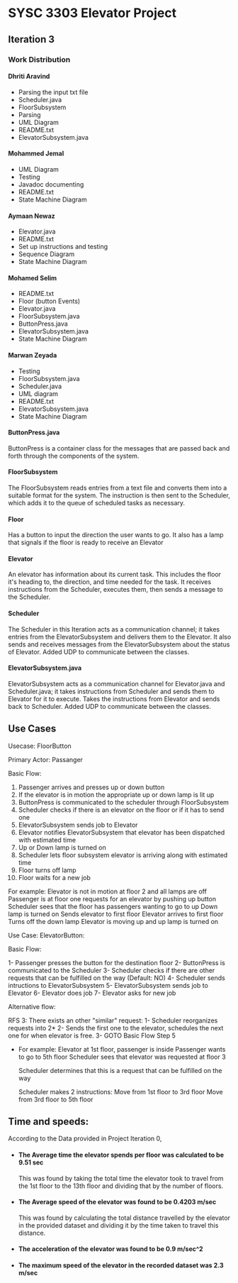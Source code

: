 # SYSC 3303 Elevator Project

## Iteration 3
### Work Distribution
#### Dhriti Aravind
- Parsing the input txt file
- Scheduler.java
- FloorSubsystem 
- Parsing
- UML Diagram
- README.txt
- ElevatorSubsystem.java

#### Mohammed Jemal
- UML Diagram
- Testing
- Javadoc documenting
- README.txt
- State Machine Diagram

#### Aymaan Newaz
- Elevator.java
- README.txt
- Set up instructions and testing
- Sequence Diagram
- State Machine Diagram

#### Mohamed Selim
- README.txt
- Floor (button Events)
- Elevator.java
- FloorSubsystem.java
- ButtonPress.java
- ElevatorSubsystem.java
- State Machine Diagram

#### Marwan Zeyada
- Testing
- FloorSubsystem.java
- Scheduler.java
- UML diagram
- README.txt
- ElevatorSubsystem.java
- State Machine Diagram

#### ButtonPress.java
ButtonPress is a container class for the messages that are passed back and forth through the components of the system. 

#### FloorSubsystem
The FloorSubsystem reads entries from a text file and converts them into a suitable format for the system. The instruction is then sent to the Scheduler, which adds it to the queue of scheduled tasks as necessary.

#### Floor
Has a button to input the direction the user wants to go. It also has a lamp that signals if the floor is ready to receive an Elevator

#### Elevator
An elevator has information about its current task. This includes the floor it's heading to, the direction, and time needed for the task. It receives instructions from the Scheduler, executes them, then sends a message to the Scheduler.

#### Scheduler
The Scheduler in this Iteration acts as a communication channel; it takes entries from the ElevatorSubsystem and delivers them to the Elevator. It also sends and receives messages from the ElevatorSubsystem about the status of Elevator. Added UDP to communicate between the classes.

#### ElevatorSubsystem.java
ElevatorSubsystem acts as a communication channel for Elevator.java and Scheduler.java; it takes instructions from Scheduler and sends them to Elevator for it to execute. Takes the instructions from Elevator and sends back to Scheduler. Added UDP to communicate between the classes.

## Use Cases

Usecase: FloorButton

Primary Actor: Passanger

Basic Flow:

1. Passenger arrives and presses up or down button
2. If the elevator is in motion the appropriate up or down lamp is lit up
3. ButtonPress is communicated to the scheduler through FloorSubsystem
4. Scheduler checks if there is an elevator on the floor or if it has to send one
5. ElevatorSubsystem sends job to Elevator
6. Elevator notifies ElevatorSubsystem that elevator has been dispatched with estimated time
7. Up or Down lamp is turned on
8. Scheduler lets floor subsystem elevator is arriving along with estimated time
10. Floor turns off lamp
9. Floor waits for a new job

For example:
    Elevator is not in motion at floor 2 and all lamps are off
    Passenger is at floor one requests for an elevator by pushing up button
    Scheduler sees that the floor has passengers wanting to go to up
    Down lamp is turned on
    Sends elevator to first floor
    Elevator arrives to first floor
    Turns off the down lamp
    Elevator is moving up and up lamp is turned on
    

Use Case: ElevatorButton:

Basic Flow:

1- Passenger presses the button for the destination floor
2- ButtonPress is communicated to the Scheduler
3- Scheduler checks if there are other requests that can be fulfilled on the way (Default: NO)
4- Scheduler sends intructions to ElevatorSubsystem
5- ElevatorSubsystem sends job to Elevator
6- Elevator does job
7- Elevator asks for new job

Alternative flow:

RFS 3:
There exists an other "similar" request:
1- Scheduler reorganizes requests into 2*
2- Sends the first one to the elevator, schedules the next one for when elevator 
is free.
3- GOTO Basic Flow Step 5

* For example:
    Elevator at 1st floor, passenger is inside
    Passenger wants to go to 5th floor
    Scheduler sees that elevator was requested at floor 3

    Scheduler determines that this is a request that can be fulfilled on the way
    
    Scheduler makes 2 instructions:
    Move from 1st floor to 3rd floor
    Move from 3rd floor to 5th floor

## Time and speeds:
According to the Data provided in Project Iteration 0,

- #### The Average time the elevator spends per floor was calculated to be 9.51 sec
  This was found by taking the total time the elevator took to travel from the 1st floor to the 13th floor and dividing that by the number of floors.

- #### The Average speed of the elevator was found to be 0.4203 m/sec
  This was found by calculating the total distance travelled by the elevator in the provided dataset and dividing it by the time taken to travel this distance.

- #### The acceleration of the elevator was found to be 0.9 m/sec^2

- #### The maximum speed of the elevator in the recorded dataset was 2.3 m/sec

